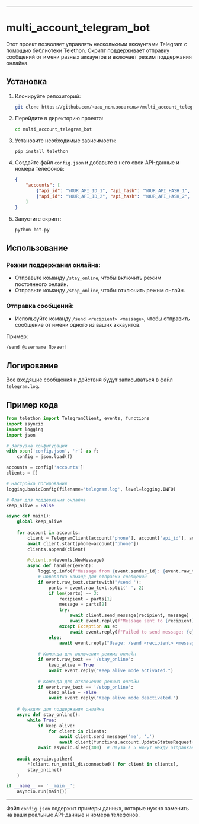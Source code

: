 
---

# multi_account_telegram_bot

Этот проект позволяет управлять несколькими аккаунтами Telegram с помощью библиотеки Telethon. Скрипт поддерживает отправку сообщений от имени разных аккаунтов и включает режим поддержания онлайна.

## Установка

1. Клонируйте репозиторий:
    ```bash
    git clone https://github.com/<ваш_пользователь>/multi_account_telegram_bot.git
    ```

2. Перейдите в директорию проекта:
    ```bash
    cd multi_account_telegram_bot
    ```

3. Установите необходимые зависимости:
    ```bash
    pip install telethon
    ```

4. Создайте файл `config.json` и добавьте в него свои API-данные и номера телефонов:
    ```json
    {
        "accounts": [
            {"api_id": "YOUR_API_ID_1", "api_hash": "YOUR_API_HASH_1", "phone": "+12345678901"},
            {"api_id": "YOUR_API_ID_2", "api_hash": "YOUR_API_HASH_2", "phone": "+10987654321"}
        ]
    }
    ```

5. Запустите скрипт:
    ```bash
    python bot.py
    ```

## Использование

### Режим поддержания онлайна:
- Отправьте команду `/stay_online`, чтобы включить режим постоянного онлайн.
- Отправьте команду `/stop_online`, чтобы отключить режим онлайн.

### Отправка сообщений:
- Используйте команду `/send <recipient> <message>`, чтобы отправить сообщение от имени одного из ваших аккаунтов.

Пример:
```
/send @username Привет!
```

## Логирование

Все входящие сообщения и действия будут записываться в файл `telegram.log`.

## Пример кода

```python
from telethon import TelegramClient, events, functions
import asyncio
import logging
import json

# Загрузка конфигурации
with open('config.json', 'r') as f:
    config = json.load(f)

accounts = config['accounts']
clients = []

# Настройка логирования
logging.basicConfig(filename='telegram.log', level=logging.INFO)

# Флаг для поддержания онлайна
keep_alive = False

async def main():
    global keep_alive
    
    for account in accounts:
        client = TelegramClient(account['phone'], account['api_id'], account['api_hash'])
        await client.start(phone=account['phone'])
        clients.append(client)
        
        @client.on(events.NewMessage)
        async def handler(event):
            logging.info(f"Message from {event.sender_id}: {event.raw_text}")
            # Обработка команд для отправки сообщений
            if event.raw_text.startswith('/send '):
                parts = event.raw_text.split(' ', 2)
                if len(parts) == 3:
                    recipient = parts[1]
                    message = parts[2]
                    try:
                        await client.send_message(recipient, message)
                        await event.reply(f"Message sent to {recipient}")
                    except Exception as e:
                        await event.reply(f"Failed to send message: {e}")
                else:
                    await event.reply("Usage: /send <recipient> <message>")
            
            # Команда для включения режима онлайн
            if event.raw_text == '/stay_online':
                keep_alive = True
                await event.reply("Keep alive mode activated.")
            
            # Команда для отключения режима онлайн
            if event.raw_text == '/stop_online':
                keep_alive = False
                await event.reply("Keep alive mode deactivated.")
    
    # Функция для поддержания онлайна
    async def stay_online():
        while True:
            if keep_alive:
                for client in clients:
                    await client.send_message('me', '.')
                    await client(functions.account.UpdateStatusRequest(offline=False))
            await asyncio.sleep(300)  # Пауза в 5 минут между отправками keep-alive сообщений
    
    await asyncio.gather(
        *[client.run_until_disconnected() for client in clients],
        stay_online()
    )

if __name__ == '__main__':
    asyncio.run(main())
```

---

Файл `config.json` содержит примеры данных, которые нужно заменить на ваши реальные API-данные и номера телефонов.
